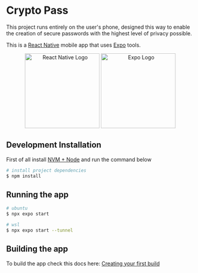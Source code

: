 # Crypto Pass

This project runs entirely on the user's phone, designed this way to enable the creation of secure passwords with the highest level of privacy possible.

This is a [React Native](https://reactnative.dev/) mobile app that uses [Expo](https://expo.dev/) tools.

<p align="center">
  <a href="https://nextjs.org/" target="blank"><img src="https://www.svgrepo.com/show/374032/reactjs.svg" width="200" alt="React Native Logo" /></a>
  <a href="https://nextjs.org/" target="blank"><img src="https://www.svgrepo.com/show/341805/expo.svg" width="200" alt="Expo Logo" /></a>
</p>

## Development Installation

First of all install [NVM + Node](https://fabiojanio.medium.com/nvm-gerencie-m%C3%BAltiplas-instala%C3%A7%C3%B5es-do-node-js-6fcd0f13aaf7) and run the command below

```bash
# install project dependencies
$ npm install
```

## Running the app

```bash
# ubuntu
$ npx expo start

# wsl
$ npx expo start --tunnel
```

## Building the app

To build the app check this docs here: [Creating your first build](https://docs.expo.dev/build/setup/)
